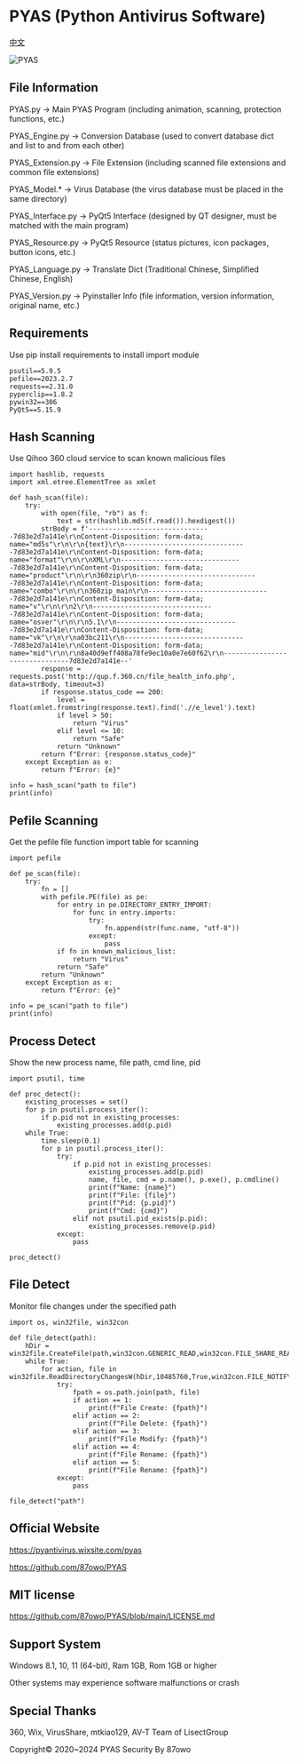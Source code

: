 # PYAS (Python Antivirus Software)
[中文](https://github.com/87owo/PYAS/blob/main/README_zh.md)

![PYAS](https://github.com/87owo/PYAS/assets/85057800/153bcad9-18ab-4c81-bcb6-186434d0ef1b)

## File Information

PYAS.py -> Main PYAS Program (including animation, scanning, protection functions, etc.)

PYAS_Engine.py -> Conversion Database (used to convert database dict and list to and from each other)

PYAS_Extension.py -> File Extension (including scanned file extensions and common file extensions)

PYAS_Model.* -> Virus Database (the virus database must be placed in the same directory)

PYAS_Interface.py -> PyQt5 Interface (designed by QT designer, must be matched with the main program)

PYAS_Resource.py -> PyQt5 Resource (status pictures, icon packages, button icons, etc.)

PYAS_Language.py -> Translate Dict (Traditional Chinese, Simplified Chinese, English)

PYAS_Version.py -> Pyinstaller Info (file information, version information, original name, etc.)

## Requirements

Use pip install requirements to install import module

```
psutil==5.9.5
pefile==2023.2.7
requests==2.31.0
pyperclip==1.8.2
pywin32==306
PyQt5==5.15.9
```

## Hash Scanning

Use Qihoo 360 cloud service to scan known malicious files

```
import hashlib, requests
import xml.etree.ElementTree as xmlet

def hash_scan(file):
    try:
        with open(file, "rb") as f:
            text = str(hashlib.md5(f.read()).hexdigest())
        strBody = f'-------------------------------7d83e2d7a141e\r\nContent-Disposition: form-data; name="md5s"\r\n\r\n{text}\r\n-------------------------------7d83e2d7a141e\r\nContent-Disposition: form-data; name="format"\r\n\r\nXML\r\n-------------------------------7d83e2d7a141e\r\nContent-Disposition: form-data; name="product"\r\n\r\n360zip\r\n-------------------------------7d83e2d7a141e\r\nContent-Disposition: form-data; name="combo"\r\n\r\n360zip_main\r\n-------------------------------7d83e2d7a141e\r\nContent-Disposition: form-data; name="v"\r\n\r\n2\r\n-------------------------------7d83e2d7a141e\r\nContent-Disposition: form-data; name="osver"\r\n\r\n5.1\r\n-------------------------------7d83e2d7a141e\r\nContent-Disposition: form-data; name="vk"\r\n\r\na03bc211\r\n-------------------------------7d83e2d7a141e\r\nContent-Disposition: form-data; name="mid"\r\n\r\n8a40d9eff408a78fe9ec10a0e7e60f62\r\n-------------------------------7d83e2d7a141e--'
        response = requests.post('http://qup.f.360.cn/file_health_info.php', data=strBody, timeout=3)
        if response.status_code == 200:
            level = float(xmlet.fromstring(response.text).find('.//e_level').text)
            if level > 50:
                return "Virus"
            elif level <= 10:
                return "Safe"
            return "Unknown"
        return f"Error: {response.status_code}"
    except Exception as e:
        return f"Error: {e}"

info = hash_scan("path to file")
print(info)
```

## Pefile Scanning

Get the pefile file function import table for scanning

```
import pefile

def pe_scan(file):
    try:
        fn = []
        with pefile.PE(file) as pe:
            for entry in pe.DIRECTORY_ENTRY_IMPORT:
                for func in entry.imports:
                    try:
                        fn.append(str(func.name, "utf-8"))
                    except:
                        pass
            if fn in known_malicious_list:
                return "Virus"
            return "Safe"
        return "Unknown"
    except Exception as e:
        return f"Error: {e}"

info = pe_scan("path to file")
print(info)
```

## Process Detect

Show the new process name, file path, cmd line, pid

```
import psutil, time

def proc_detect():
    existing_processes = set()
    for p in psutil.process_iter():
        if p.pid not in existing_processes:
            existing_processes.add(p.pid)
    while True:
        time.sleep(0.1)
        for p in psutil.process_iter():
            try:
                if p.pid not in existing_processes:
                    existing_processes.add(p.pid)
                    name, file, cmd = p.name(), p.exe(), p.cmdline()
                    print(f"Name: {name}")
                    print(f"File: {file}")
                    print(f"Pid: {p.pid}")
                    print(f"Cmd: {cmd}")
                elif not psutil.pid_exists(p.pid):
                    existing_processes.remove(p.pid)
            except:
                pass

proc_detect()
```

## File Detect

Monitor file changes under the specified path

```
import os, win32file, win32con

def file_detect(path):
    hDir = win32file.CreateFile(path,win32con.GENERIC_READ,win32con.FILE_SHARE_READ|win32con.FILE_SHARE_WRITE|win32con.FILE_SHARE_DELETE,None,win32con.OPEN_EXISTING,win32con.FILE_FLAG_BACKUP_SEMANTICS,None)
    while True:
        for action, file in win32file.ReadDirectoryChangesW(hDir,10485760,True,win32con.FILE_NOTIFY_CHANGE_FILE_NAME|win32con.FILE_NOTIFY_CHANGE_DIR_NAME|win32con.FILE_NOTIFY_CHANGE_ATTRIBUTES|win32con.FILE_NOTIFY_CHANGE_SIZE|win32con.FILE_NOTIFY_CHANGE_LAST_WRITE|win32con.FILE_NOTIFY_CHANGE_SECURITY,None,None):
            try:
                fpath = os.path.join(path, file)
                if action == 1:
                    print(f"File Create: {fpath}")
                elif action == 2:
                    print(f"File Delete: {fpath}")
                elif action == 3:
                    print(f"File Modify: {fpath}")
                elif action == 4:
                    print(f"File Rename: {fpath}")
                elif action == 5:
                    print(f"File Rename: {fpath}")
            except:
                pass

file_detect("path")
```

## Official Website

https://pyantivirus.wixsite.com/pyas

https://github.com/87owo/PYAS

## MIT license

https://github.com/87owo/PYAS/blob/main/LICENSE.md

## Support System

Windows 8.1, 10, 11 (64-bit), Ram 1GB, Rom 1GB or higher

Other systems may experience software malfunctions or crash

## Special Thanks
360, Wix, VirusShare, mtkiao129, AV-T Team of LisectGroup

Copyright© 2020~2024 PYAS Security By 87owo
